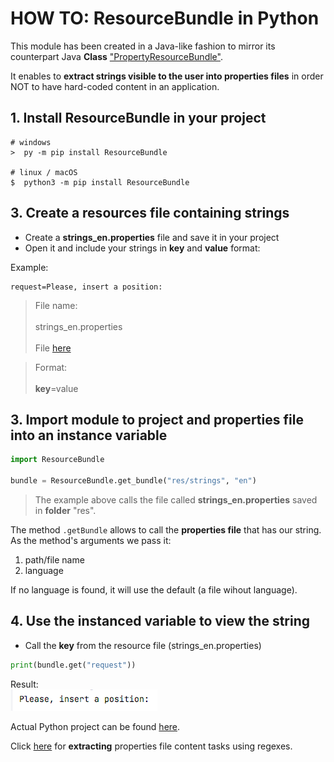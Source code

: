# HOW TO: ResourceBundle in Python

This module has been created in a Java-like fashion to mirror its counterpart Java **Class** ["PropertyResourceBundle"](https://docs.oracle.com/en/java/javase/20/docs/api/java.base/java/util/PropertyResourceBundle.html).

It enables to **extract strings visible to the user into properties files** in order NOT to have hard-coded content in an application.

## 1. Install ResourceBundle in your project
```
# windows
>  py -m pip install ResourceBundle

# linux / macOS
$  python3 -m pip install ResourceBundle
```

## 3. Create a resources file containing **strings**
- Create a **strings_en.properties** file and save it in your project
- Open it and include your strings in **key** and **value** format:

Example:
``` Properties
request=Please, insert a position: 
```
> File name: <br><br>
	strings_en.properties <br><br>
File [here](https://github.com/agomezmartin/internationalization/blob/main/assets/python/resourceBundle/DB_Param_i18n/res/strings_en.properties)

> Format: <br><br>
	**key**=value

## 3. Import module to project and properties file into an instance variable

``` Python
import ResourceBundle

bundle = ResourceBundle.get_bundle("res/strings", "en")
```

> The example above calls the file called **strings_en.properties** saved in **folder** "res".

The method `.getBundle` allows to call the **properties file** that has our string.
As the method's arguments we pass it:

1. path/file name
2. language

If no language is found, it will use the default (a file wihout language).

## 4. Use the instanced variable to view the string

- Call the **key** from the resource file (strings_en.properties)
``` Python
print(bundle.get("request"))
```
Result:
<br>
<img src="/assets/images/string_example.png">

Actual Python project can be found [here](https://github.com/agomezmartin/internationalization/blob/main/assets/_projects/django/DB_Param_i18n/client.py).

Click [here](https://github.com/agomezmartin/internationalization/blob/main/assets/text_extraction/README.md) for **extracting** properties file content tasks using regexes. 
